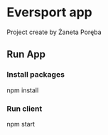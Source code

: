 # Eversport app

Project create by Żaneta Poręba

## Run App

### Install packages
npm install 

### Run client
npm start
